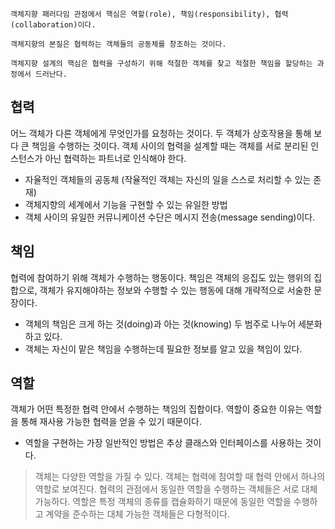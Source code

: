 ```text
객체지향 패러다임 관점에서 핵심은 역할(role), 책임(responsibility), 협력(collaboration)이다.

객체지향의 본질은 협력하는 객체들의 공동체를 창조하는 것이다. 

객체지향 설계의 핵심은 협력을 구성하기 위해 적절한 객체를 찾고 적절한 책임을 할당하는 과정에서 드러난다.
```

## 협력
어느 객체가 다른 객체에게 무엇인가를 요청하는 것이다. 두 객체가 상호작용을 통해 보다 큰 책임을 수행하는 것이다. 객체 사이의 협력을 설계할 때는 객체를 서로 분리된 인스턴스가 아닌 협력하는 파트너로 인식해야 한다.
- 자율적인 객체들의 공동체 (작율적인 객체는 자신의 일을 스스로 처리할 수 있는 존재)
- 객체지향의 세계에서 기능을 구현할 수 있는 유일한 방법
- 객체 사이의 유일한 커뮤니케이션 수단은 메시지 전송(message sending)이다.

## 책임
협력에 참여하기 위해 객체가 수행하는 행동이다. 책임은 객체의 응집도 있는 행위의 집합으로, 객체가 유지해야하는 정보와 수행할 수 있는 행동에 대해 개략적으로 서술한 문장이다.
- 객체의 책임은 크게 하는 것(doing)과 아는 것(knowing) 두 범주로 나누어 세분화하고 있다.
- 객체는 자신이 맡은 책임을 수행하는데 필요한 정보를 알고 있을 책임이 있다.

## 역할
객체가 어떤 특정한 협력 안에서 수행하는 책임의 집합이다. 역할이 중요한 이유는 역할을 통해 재사용 가능한 협력을 얻을 수 있기 때문이다.
- 역할을 구현하는 가장 일반적인 방법은 추상 클래스와 인터페이스를 사용하는 것이다.


> 객체는 다양한 역할을 가질 수 있다. 객체는 협력에 참여할 때 협력 안에서 하나의 역할로 보여진다. 협력의 관점에서 동일한 역할을 수행하는 객체들은 서로 대체 가능하다. 역할은 특정 객체의 종류를 캡슐화하기 때문에 동일한 역할을 수행하고 계약을 준수하는 대체 가능한 객체들은 다형적이다.
